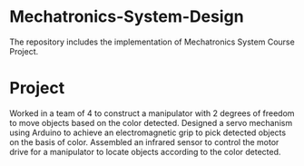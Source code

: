 # Mechatronics-System-Design
The repository includes the implementation of Mechatronics System Course Project.

# Project
Worked in a team of 4 to construct a manipulator with 2 degrees of freedom to move objects based on the color detected. Designed a servo mechanism using Arduino to achieve an electromagnetic grip to pick detected objects on the basis of color. Assembled an infrared sensor to control the motor drive for a manipulator to locate objects according to the color detected.
